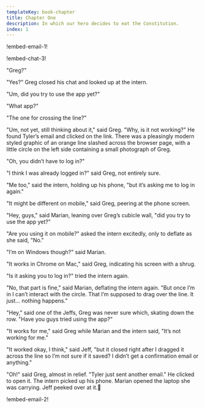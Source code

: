 ```yaml
---
templateKey: book-chapter
title: Chapter One
description: In which our hero decides to eat the Constitution.
index: 1
---
```


!embed-email-1!

!embed-chat-3!

"Greg?"

"Yes?" Greg closed his chat and looked up at the intern.

"Um, did you try to use the app yet?"

"What app?"

"The one for crossing the line?"

"Um, not yet, still thinking about it," said Greg.  "Why, is it not working?"  He found Tyler’s email and clicked on the link.  There was a pleasingly modern styled graphic of an orange line slashed across the browser page, with a little circle on the left side containing a small photograph of Greg.

"Oh, you didn’t have to log in?"

"I think I was already logged in?" said Greg, not entirely sure.

"Me too," said the intern, holding up his phone, "but it’s asking me to log in again."

"It might be different on mobile," said Greg, peering at the phone screen.

"Hey, guys," said Marian, leaning over Greg’s cubicle wall, "did you try to use the app yet?"

"Are you using it on mobile?" asked the intern excitedly, only to deflate as she said, "No."

"I’m on Windows though?" said Marian.

"It works in Chrome on Mac," said Greg, indicating his screen with a shrug.

"Is it asking you to log in?" tried the intern again.

"No, that part is fine," said Marian, deflating the intern again.  "But once I’m in I can’t interact with the circle.  That I’m supposed to drag over the line.  It just… nothing happens."

"Hey," said one of the Jeffs, Greg was never sure which, skating down the row.  "Have you guys tried using the app?"

"It works for me," said Greg while Marian and the intern said, "It’s not working for me."

"It worked okay, I think," said Jeff, "but it closed right after I dragged it across the line so I’m not sure if it saved?  I didn’t get a confirmation email or anything."

"Oh!" said Greg, almost in relief.  "Tyler just sent another email."  He clicked to open it.  The intern picked up his phone.  Marian opened the laptop she was carrying.  Jeff peeked over at it.

!embed-email-2!